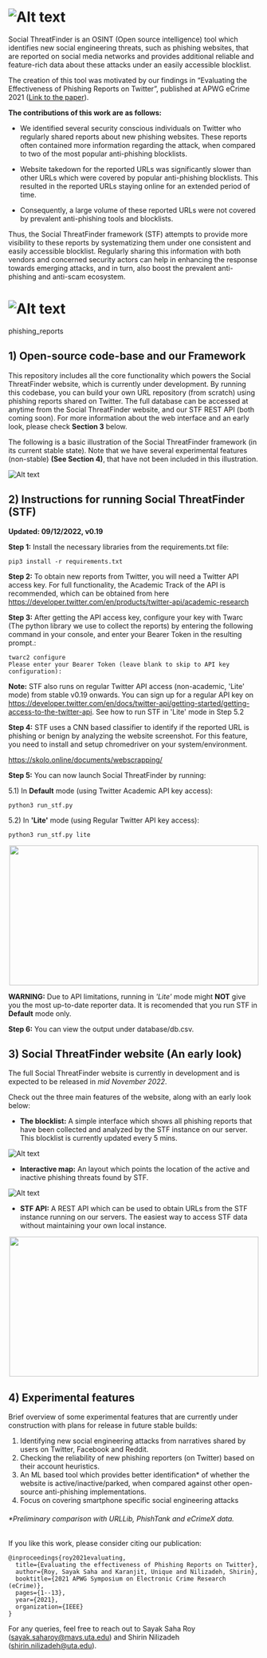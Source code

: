 # ![Alt text](/img/stf_logo.png?raw=true "Social ThreatFinder Banner")

Social ThreatFinder is an OSINT (Open source intelligence) tool which identifies new social engineering threats, such as phishing websites, that are reported on social media networks and provides additional reliable and feature-rich data about these attacks under an easily accessible blocklist. 

The creation of this tool was motivated by our findings in “Evaluating the Effectiveness of Phishing Reports on Twitter”, published at APWG eCrime 2021 ([Link to the paper](https://ieeexplore.ieee.org/abstract/document/9738786?casa_token=FjAIF57PrIUAAAAA:timEgDLq87uH-jxlNFpAbrDjAxesCbdHV3Rg05ywazIEAkLi0Bb_JVNAfhNAOR0RrczqTwk3M_Y)). 

**The contributions of this work are as follows:**

- We identified several security conscious individuals on Twitter who regularly shared reports about new phishing websites. These reports often contained more information regarding the attack, when compared to two of the most popular anti-phishing blocklists.

- Website takedown for the reported URLs was significantly slower than other URLs which were covered by popular anti-phishing blocklists. This resulted in the reported URLs staying online for an extended period of time.

- Consequently, a large volume of these reported URLs were not covered by prevalent anti-phishing tools and blocklists. 

Thus, the Social ThreatFinder framework (STF) attempts to provide more visibility to these reports by systematizing them under one consistent and easily accessible blocklist. Regularly sharing this information with both vendors and concerned security actors can help in enhancing the response towards emerging attacks, and in turn, also boost the prevalent anti-phishing and anti-scam ecosystem. 

# ![Alt text](/img/phishing_reports.png?raw=true "Phishing Reports")
phishing_reports

## 1) Open-source code-base and our Framework

This repository includes all the core functionality which powers the Social ThreatFinder website, which is currently under development. By running this codebase, you can build your own URL repository (from scratch) using phishing reports shared on Twitter. The full database can be accessed at anytime from the Social ThreatFinder website, and our STF REST API (both coming soon). For more information about the web interface and an early look, please check **Section 3** below.

The following is a basic illustration of the Social ThreatFinder framework (in its current stable state). Note that we have several experimental features (non-stable) **(See Section 4)**, that have not been included in this illustration.  

![Alt text](/img/stf_framework_basic.png?raw=true "Social ThreatFinder Framework")

## 2) Instructions for running Social ThreatFinder (STF)

**Updated: 09/12/2022, v0.19** 

**Step 1:** Install the necessary libraries from the requirements.txt file:

```
pip3 install -r requirements.txt
```

**Step 2:** To obtain new reports from Twitter, you will need a Twitter API access key. For full functionality, the Academic Track of the API is recommended, which can be obtained from here https://developer.twitter.com/en/products/twitter-api/academic-research

**Step 3:** After getting the API access key, configure your key with Twarc (The python library we use to collect the reports) by entering the following command in your console, and enter your Bearer Token in the resulting prompt.:

```
twarc2 configure
Please enter your Bearer Token (leave blank to skip to API key configuration): 
```

**Note:** STF also runs on regular Twitter API access (non-academic, 'Lite' mode) from stable v0.19 onwards. You can sign up for a regular API key on https://developer.twitter.com/en/docs/twitter-api/getting-started/getting-access-to-the-twitter-api. See how to run STF in 'Lite' mode in Step 5.2


**Step 4:** STF uses a CNN based classifier to identify if the reported URL is phishing or benign by analyzing the website screenshot. For this feature, you need to install and setup chromedriver on your system/environment. 

https://skolo.online/documents/webscrapping/

**Step 5:** You can now launch Social ThreatFinder by running:

5.1) In **Default** mode (using Twitter Academic API key access):

```
python3 run_stf.py
```
5.2) In **'Lite'** mode (using Regular Twitter API key access):

```
python3 run_stf.py lite
```

<p align="center">
<img src="/img/stf_running.png" width="500" height="280"/>
</p>

**WARNING:** Due to API limitations, running in *'Lite'* mode might **NOT** give you the most up-to-date reporter data. It is recomended that you run STF in **Default** mode only.  


**Step 6:** You can view the output under database/db.csv. 

## 3) Social ThreatFinder website (An early look)

The full Social ThreatFinder website is currently in development and is expected to be released in *mid November 2022*. 

Check out the three main features of the website, along with an early look below:

- **The blocklist:** A simple interface which shows all phishing reports that have been collected and analyzed by the STF instance on our server. This blocklist is currently updated every 5 mins.  

![Alt text](/img/stf_database.png?raw=true "Blocklist interface")
	
- **Interactive map:** An layout which points the location of the active and inactive phishing threats found by STF. 

![Alt text](/img/stf_map.gif?raw=true "Interactive Map")

- **STF API:** A REST API which can be used to obtain URLs from the STF instance running on our servers. The easiest way to access STF data without maintaining your own local instance. 
<p align="center">
<img src="/img/stf_api_demo.png" width="500" height="280"/>
</p>

## 4) Experimental features

Brief overview of some experimental features that are currently under construction with plans for release in future stable builds:

1) Identifying new social engineering attacks from narratives shared by users on Twitter, Facebook and Reddit. 
2) Checking the reliability of new phishing reporters (on Twitter) based on their account heuristics.
3) An ML based tool which provides better identification\* of whether the website is active/inactive/parked, when compared against other open-source anti-phishing implementations.
4) Focus on covering smartphone specific social engineering attacks 

###### \*Preliminary comparison with URLLib, PhishTank and eCrimeX data.


If you like this work, please consider citing our publication:

```
@inproceedings{roy2021evaluating,
  title={Evaluating the effectiveness of Phishing Reports on Twitter},
  author={Roy, Sayak Saha and Karanjit, Unique and Nilizadeh, Shirin},
  booktitle={2021 APWG Symposium on Electronic Crime Research (eCrime)},
  pages={1--13},
  year={2021},
  organization={IEEE}
}
```
For any queries, feel free to reach out to Sayak Saha Roy (sayak.saharoy@mavs.uta.edu) and Shirin Nilizadeh (shirin.nilizadeh@uta.edu).
